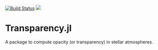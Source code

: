 [![Build Status][gha-img]][gha-url]  [![][codecov-img]][codecov-url]

# Transparency.jl 

A package to compute opacity (or transparency) in stellar atmospheres.

[gha-img]: https://github.com/tiagopereira/Transparency.jl/workflows/CI/badge.svg
[gha-url]: https://github.com/tiagopereira/Transparency.jl/actions?query=workflow%3ACI

[codecov-img]: https://codecov.io/gh/tiagopereira/Transparency.jl/branch/master/graph/badge.svg
[codecov-url]: https://codecov.io/gh/tiagopereira/Transparency.jl
